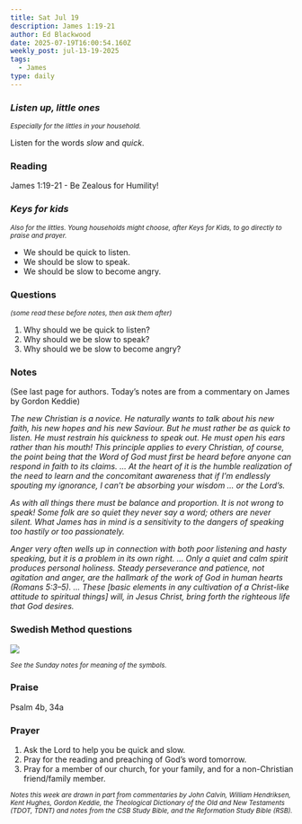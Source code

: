 ```yaml
---
title: Sat Jul 19
description: James 1:19-21
author: Ed Blackwood
date: 2025-07-19T16:00:54.160Z
weekly_post: jul-13-19-2025
tags:
  - James
type: daily
---
```

### *Listen up, little ones*

<div><small><i>Especially for the littles in your household.</i></small></div>

Listen for the words *slow* and *quick*.

### Reading

James 1:19-21 - Be Zealous for Humility!

### *Keys for kids*

<div><small><i>Also for the littles. Young households might choose, after Keys for Kids, to go directly to praise and prayer.</i></small></div>

* We should be quick to listen.
* We should be slow to speak.
* We should be slow to become angry.

### Questions

<div><small><i>(some read these before notes, then ask them after)</i></small></div>

1. Why should we be quick to listen?
2. Why should we be slow to speak?
3. Why should we be slow to become angry?

### Notes

(See last page for authors. Today’s notes are from a commentary on James by Gordon Keddie)	

*The new Christian is a novice. He naturally wants to talk about his new faith, his new hopes and his new Saviour. But he must rather be as quick to listen. He must restrain his quickness to speak out. He must open his ears rather than his mouth! This principle applies to every Christian, of course, the point being that the Word of God must first be heard before anyone can respond in faith to its claims. … At the heart of it is the humble realization of the need to learn and the concomitant awareness that if I’m endlessly spouting my ignorance, I can’t be absorbing your wisdom … or the Lord’s.*


*As with all things there must be balance and proportion. It is not wrong to speak! Some folk are so quiet they never say a word; others are never silent. What James has in mind is a sensitivity to the dangers of speaking too hastily or too passionately.*


*Anger very often wells up in connection with both poor listening and hasty speaking, but it is a problem in its own right. … Only a quiet and calm spirit produces personal holiness. Steady perseverance and patience, not agitation and anger, are the hallmark of the work of God in human hearts (Romans 5:3–5). … These \[basic elements in any cultivation of a Christ-like attitude to spiritual things] will, in Jesus Christ, bring forth the righteous life that God desires.*

### Swedish Method questions

![](/static/img/family_worship_study_ed-swedish_questions.png)

<div><small><i>See the Sunday notes for meaning of the symbols.</i></small></div>

### Praise

Psalm 4b, 34a

### Prayer

1. Ask the Lord to help you be quick and slow.
2. Pray for the reading and preaching of God’s word tomorrow.
3. Pray for a member of our church, for your family, and for a non-Christian friend/family member.

<div><small><i>Notes this week are drawn in part from commentaries by John Calvin, William Hendriksen, Kent Hughes, Gordon Keddie, the Theological Dictionary of the Old and New Testaments (TDOT, TDNT) and notes from the CSB Study Bible, and the Reformation Study Bible (RSB).</i></small></div>